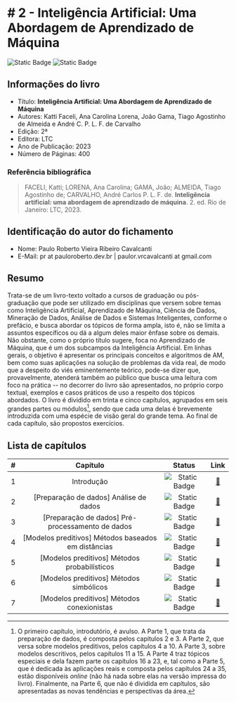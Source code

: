 # # 2 - Inteligência Artificial: Uma Abordagem de Aprendizado de Máquina

![Static Badge](https://img.shields.io/badge/Status-Estudando-grey?labelColor=31A8B8)
![Static Badge](https://img.shields.io/badge/Progresso-6_/_35-grey?labelColor=31A8B8)

## Informações do livro

- Título: **Inteligência Artificial: Uma Abordagem de Aprendizado de Máquina**
- Autores: Katti Faceli, Ana Carolina Lorena, João Gama, Tiago Agostinho de Almeida e André C. P. L. F. de Carvalho
- Edição: 2ª
- Editora: LTC
- Ano de Publicação: 2023
- Número de Páginas: 400

### Referência bibliográfica

> FACELI, Katti; LORENA, Ana Carolina; GAMA, João; ALMEIDA, Tiago Agostinho de; CARVALHO, André Carlos P. L. F. de. **Inteligência artificial: uma abordagem de aprendizado de máquina**. 2. ed. Rio de Janeiro: LTC, 2023.

## Identificação do autor do fichamento

- Nome: Paulo Roberto Vieira Ribeiro Cavalcanti
- E-Mail: pr at pauloroberto.dev.br | paulor.vrcavalcanti at gmail.com

## Resumo

Trata-se de um livro-texto voltado a cursos de graduação ou pós-graduação que pode ser utilizado em disciplinas que versem sobre temas como Inteligência Artificial, Aprendizado de Máquina, Ciência de Dados, Mineração de Dados, Análise de Dados e Sistemas Inteligentes, conforme o prefácio, e busca abordar os tópicos de forma ampla, isto é, não se limita a assuntos específicos ou dá a algum deles maior ênfase sobre os demais. Não obstante, como o próprio título sugere, foca no Aprendizado de Máquina, que é um dos subcampos da Inteligência Artificial. Em linhas gerais, o objetivo é apresentar os principais conceitos e algoritmos de AM, bem como suas aplicações na solução de problemas da vida real, de modo que a despeito do viés eminentemente teórico, pode-se dizer que, provavelmente, atenderá também ao público que busca uma leitura com foco na prática -- no decorrer do livro são apresentados, no próprio corpo textual, exemplos e casos práticos de uso a respeito dos tópicos abordados. O livro é dividido em trinta e cinco capítulos, agrupados em seis grandes partes ou módulos[^1], sendo que cada uma delas é brevemente introduzida com uma espécie de visão geral do grande tema. Ao final de cada capítulo, são propostos exercícios.

[^1]: O primeiro capítulo, introdutório, é avulso. A Parte 1, que trata da preparação de dados, é composta pelos capítulos 2 e 3. A Parte 2, que versa sobre modelos preditivos, pelos capítulos 4 a 10. A Parte 3, sobre modelos descritivos, pelos capítulos 11 a 15. A Parte 4 traz tópicos especiais e dela fazem parte os capítulos 16 a 23, e, tal como a Parte 5, que é dedicada às aplicações reais e composta pelos capítulos 24 a 35, estão disponíveis *online* (não há nada sobre elas na versão impressa do livro). Finalmente, na Parte 6, que não é dividida em capítulos, são apresentadas as novas tendências e perspectivas da área.

## Lista de capítulos

| # | Capítulo | Status | Link |
| :---: | :---: | :---: | :---: |
| 1 |  Introdução | ![Static Badge](https://img.shields.io/badge/Concluído-grey) | [🔗](./capitulo01.md) |
| 2 |  [Preparação de dados] Análise de dados | ![Static Badge](https://img.shields.io/badge/Concluído-grey) | [🔗](./capitulo02.md) |
| 3 |  [Preparação de dados] Pré-processamento de dados | ![Static Badge](https://img.shields.io/badge/Concluído-grey) | [🔗](./capitulo03.md) |
| 4 |  [Modelos preditivos] Métodos baseados em distâncias | ![Static Badge](https://img.shields.io/badge/Concluído-grey) | [🔗](./capitulo04.md) |
| 5 |  [Modelos preditivos] Métodos probabilísticos | ![Static Badge](https://img.shields.io/badge/Concluído-grey) | [🔗](./capitulo05.md) |
| 6 |  [Modelos preditivos] Métodos simbólicos | ![Static Badge](https://img.shields.io/badge/Concluído-grey) | [🔗](./capitulo06.md) |
| 7 |  [Modelos preditivos] Métodos conexionistas | ![Static Badge](https://img.shields.io/badge/Estudando-grey) | [🔗](./capitulo07.md) |